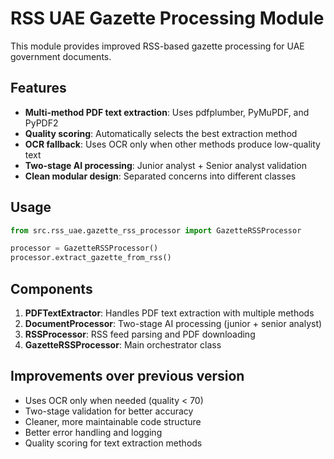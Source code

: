 # RSS UAE Gazette Processing Module

This module provides improved RSS-based gazette processing for UAE government documents.

## Features

- **Multi-method PDF text extraction**: Uses pdfplumber, PyMuPDF, and PyPDF2
- **Quality scoring**: Automatically selects the best extraction method
- **OCR fallback**: Uses OCR only when other methods produce low-quality text
- **Two-stage AI processing**: Junior analyst + Senior analyst validation
- **Clean modular design**: Separated concerns into different classes

## Usage

```python
from src.rss_uae.gazette_rss_processor import GazetteRSSProcessor

processor = GazetteRSSProcessor()
processor.extract_gazette_from_rss()
```

## Components

1. **PDFTextExtractor**: Handles PDF text extraction with multiple methods
2. **DocumentProcessor**: Two-stage AI processing (junior + senior analyst)
3. **RSSProcessor**: RSS feed parsing and PDF downloading
4. **GazetteRSSProcessor**: Main orchestrator class

## Improvements over previous version

- Uses OCR only when needed (quality < 70)
- Two-stage validation for better accuracy
- Cleaner, more maintainable code structure
- Better error handling and logging
- Quality scoring for text extraction methods
